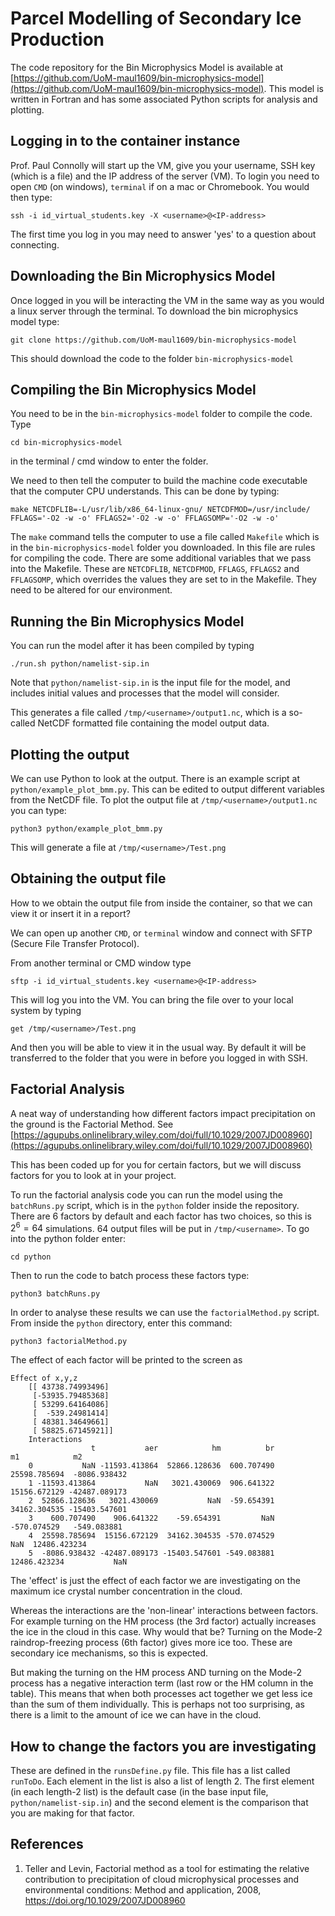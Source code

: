 # Parcel Modelling of Secondary Ice Production

The code repository for the Bin Microphysics Model is available at [https://github.com/UoM-maul1609/bin-microphysics-model](https://github.com/UoM-maul1609/bin-microphysics-model). This model is written in Fortran and has some associated Python scripts for analysis and plotting.

## Logging in to the container instance
Prof. Paul Connolly will start up the VM, give you your username, SSH key (which is a file) and the IP address of the server (VM). To login you need to open `CMD` (on windows), `terminal` if on a mac or Chromebook. You would then type:
   
    ssh -i id_virtual_students.key -X <username>@<IP-address>  

The first time you log in you may need to answer 'yes' to a question about connecting. 


## Downloading the Bin Microphysics Model

Once logged in you will be interacting the VM in the same way as you would a linux server through the terminal. To download the bin microphysics model type:
	
	git clone https://github.com/UoM-maul1609/bin-microphysics-model
	
This should download the code to the folder `bin-microphysics-model`

## Compiling the Bin Microphysics Model

You need to be in the `bin-microphysics-model` folder to compile the code. Type

	cd bin-microphysics-model
	
in the terminal / cmd window to enter the folder.

We need to then tell the computer to build the machine code executable that the computer CPU understands. This can be done by typing:

	make NETCDFLIB=-L/usr/lib/x86_64-linux-gnu/ NETCDFMOD=/usr/include/ FFLAGS='-O2 -w -o' FFLAGS2='-O2 -w -o' FFLAGSOMP='-O2 -w -o'

The `make` command tells the computer to use a file called `Makefile` which is in the `bin-microphysics-model` folder you downloaded. In this file are rules for compiling the code. There are some additional variables that we pass into the Makefile. These are `NETCDFLIB`, `NETCDFMOD`, `FFLAGS`, `FFLAGS2` and `FFLAGSOMP`, which overrides the values they are set to in the Makefile. They need to be altered for our environment. 

## Running the Bin Microphysics Model

You can run the model after it has been compiled by typing

	./run.sh python/namelist-sip.in

Note that `python/namelist-sip.in` is the input file for the model, and includes initial values and processes that the model will consider. 

This generates a file called `/tmp/<username>/output1.nc`, which is a so-called NetCDF formatted file containing the model output data. 

## Plotting the output

We can use Python to look at the output. There is an example script at `python/example_plot_bmm.py`. This can be edited to output different variables from the NetCDF file. To plot the output file at `/tmp/<username>/output1.nc` you can type:

	python3 python/example_plot_bmm.py
	
This will generate a file at `/tmp/<username>/Test.png`

## Obtaining the output file
How to we obtain the output file from inside the container, so that we can view it or insert it in a report?

We can open up another `CMD`, or `terminal` window  and connect with SFTP (Secure File Transfer Protocol). 

From another terminal or CMD window type

	sftp -i id_virtual_students.key <username>@<IP-address>
	
This will log you into the VM. You can bring the file over to your local system by typing

	get /tmp/<username>/Test.png
	
And then you will be able to view it in the usual way. By default it will be transferred to the folder that you were in before you logged in with SSH. 

## Factorial Analysis

A neat way of understanding how different factors impact precipitation on the ground is the Factorial Method. See [https://agupubs.onlinelibrary.wiley.com/doi/full/10.1029/2007JD008960](https://agupubs.onlinelibrary.wiley.com/doi/full/10.1029/2007JD008960)

This has been coded up for you for certain factors, but we will discuss factors for you to look at in your project. 

To run the factorial analysis code you can run the model using the `batchRuns.py` script, which is in the `python` folder inside the repository. There are 6 factors by default and each factor has two choices, so this is $`2^6 =64`$ simulations. 64 output files will be put in `/tmp/<username>`. To go into the python folder enter:
	
	cd python

Then to run the code to batch process these factors type:

	python3 batchRuns.py

In order to analyse these results we can use the `factorialMethod.py` script. From inside the `python` directory, enter this command:

	python3 factorialMethod.py
	
The effect of each factor will be printed to the screen as

	Effect of x,y,z
		[[ 43738.74993496]
		 [-53935.79485368]
		 [ 53299.64164086]
		 [  -539.24981414]
		 [ 48381.34649661]
		 [ 58825.67145921]]
		Interactions
		              t           aer            hm          br            m1            m2
		0           NaN -11593.413864  52866.128636  600.707490  25598.785694  -8086.938432
		1 -11593.413864           NaN   3021.430069  906.641322  15156.672129 -42487.089173
		2  52866.128636   3021.430069           NaN  -59.654391  34162.304535 -15403.547601
		3    600.707490    906.641322    -59.654391         NaN   -570.074529   -549.083881
		4  25598.785694  15156.672129  34162.304535 -570.074529           NaN  12486.423234
		5  -8086.938432 -42487.089173 -15403.547601 -549.083881  12486.423234           NaN
	
The 'effect' is just the effect of each factor we are investigating on the maximum ice crystal number concentration in the cloud.

Whereas the interactions are the 'non-linear' interactions between factors. For example turning on the HM process (the 3rd factor) actually increases the ice in the cloud in this case. Why would that be? Turning on the Mode-2 raindrop-freezing process (6th factor) gives more ice too. These are secondary ice mechanisms, so this is expected. 

But making the turning on the HM process AND turning on the Mode-2 process has a negative interaction term (last row or the HM column in the table). This means that when both processes act together we get less ice than the sum of them individually. This is perhaps not too surprising, as there is a limit to the amount of ice we can have in the cloud.

## How to change the factors you are investigating

These are defined in the `runsDefine.py` file. This file has a list called `runToDo`. Each element in the list is also a list of length 2. The first element (in each length-2 list) is the default case (in the base input file, `python/namelist-sip.in`) and the second element is the comparison that you are making for that factor. 

## References

1. Teller and Levin, Factorial method as a tool for estimating the relative contribution to precipitation of cloud microphysical processes and environmental conditions: Method and application, 2008, https://doi.org/10.1029/2007JD008960